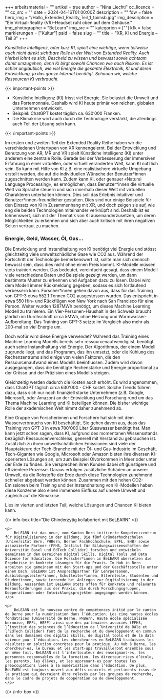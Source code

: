 +++
arbeitsmaterial = ""
artikel = true
author = "Nina Liechti"
cc_licence = ""
cc_src = ""
date = 2024-04-16T01:00:00Z
description = ""
fdw = false
hero_img = "/Hallo_Extended_Reality_Teil_1_tpimsb.jpg"
img_description = "Ein Virtual-Reality (VR)-Headset ruht oben auf dem Gehäuse."
img_photographer = "BeLearn"
img_src = ""
kategorien = [""]
kfk = false
markierungen = ["Kultur"]
paid = false
slug = ""
title = "XR, KI und Energie – Teil 3"
+++

_Künstliche Intelligenz, oder kurz KI, spielt eine wichtige, wenn teilweise auch nicht direkt sichtbare Rolle in der Welt von Extended Reality. Auch hierbei lohnt es sich, Bescheid zu wissen und bewusst sowie achtsam damit umzugehen, denn KI birgt sowohl Chancen wie auch Risiken. Es ist schier unglaublich, wie viel Energie die gesamte Elektronik, KI und deren Entwicklung, ja das ganze Internet benötigt. Schauen wir, welche Ressourcen KI verbraucht._

{{< important-points >}}

<ul>

<li>Künstliche Intelligenz (KI) frisst viel Energie. Sie belastet die Umwelt und das Portemonnaie. Deshalb wird KI heute primär von reichen, globalen Unternehmen entwickelt.</li>

<li>Beispiel: ChatGPT kostet täglich ca. 630‘000 Franken.</li>

<li>Die Klimakrise wird auch durch die Technologie verstärkt, die allerdings auch Teil der Lösung sein kann.</li>

</ul>

{{< /important-points >}}

Im ersten und zweiten Teil der Extended Reality Reihe haben wir die verschiedenen Untertypen von XR kennengelernt. Bei der Entwicklung und Benutzung von AR, MR und VR spielt Künstliche Intelligenz (KI) unter anderem eine zentrale Rolle. Gerade bei der Verbesserung der immersiven Erfahrung in einer virtuellen, oder virtuell veränderten Welt, kann KI nützlich sein. So kann mit Hilfe von KI z.B. eine realistischere virtuelle Umgebung erstellt werden, die auf die individuellen Wünsche der Benutzer\*innen zugeschnitten werden kann. Zudem kann KI, oder genauer «Natural Language Processing», es ermöglichen, dass Benutzer\*innen die virtuelle Welt via Sprache steuern und sich innerhalb dieser Welt mit virtuellen Charakteren unterhalten können. Dies soll das Erlebnis intuitiver und Benutzer*innen-freundlicher gestalten. Dies sind nur einige Beispiele für den Einsatz von KI in Zusammenhang mit XR, und doch zeigen sie auf, wie eng die beiden Technologien miteinander verknüpft sind. Deshalb ist es lohnenswert, sich mit der Thematik von KI auseinanderzusetzen, um deren Möglichkeiten zu erkennen und sich aber auch kritisch mit ihren negativen Seiten vertraut zu machen.

### Energie, Geld, Wasser, Öl, Gas…

Die Entwicklung und Instandhaltung von KI benötigt viel Energie und stösst gleichzeitig viele umweltschädliche Gase wie CO2 aus. Während der Fortschritt der Technologie bemerkenswert ist, sollte man sich dennoch bewusst sein, dass dies nicht ohne einen Preis kommt. KI-Modelle müssen stets trainiert werden. Das bedeutet, vereinfacht gesagt, dass einem Modell viele verschiedene Daten und Beispiele gezeigt werden, um dann bestimmte Muster zu erkennen und Aufgaben dazu zu lösen. Dabei wird dem Modell immer Rückmeldung gegeben, sodass es sich fortlaufend verbessern kann. Forscher*innen gehen davon aus, dass für das Training von GPT-3 etwa 552.1 Tonnen CO2 ausgestossen wurden. Das entspricht in etwa 550 Hin- und Rückflügen von New York nach San Francisco für eine Person. Weiter wurden 1287MWh benötigt, um dieses Machine Learning Modell zu trainieren. Ein Vier-Personen-Haushalt in der Schweiz braucht jährlich im Durchschnitt circa 5MWh, ohne Heizung und Warmwasser-Aufbereitung. Das Training von GPT-3 setzte im Vergleich also mehr als 200-mal so viel Energie um.

Doch wofür wird diese Energie verwendet? Während das Training eines Machine Learning Modells bereits sehr ressourcenaufwendig ist, benötigt auch seine Instandhaltung viel Energie. Der Algorithmus, der einem Modell zugrunde liegt, und das Programm, das ihn umsetzt, oder die Kühlung des Rechenzentrums sind einige von vielen Faktoren, die den Ressourcenaufwand eines Modells beeinflussen. Zudem wird davon ausgegangen, dass die benötigte Rechenstärke und Energie proportional zu der Grösse und der Präzision eines Modells steigen.

Gleichzeitig werden dadurch die Kosten auch erhöht. Es wird angenommen, dass ChatGPT täglich circa 630'000.- CHF kostet. Solche Trends führen dazu, dass sich nur noch finanziell starke Unternehmen (z.B. Google, Microsoft, oder Amazon) an der Entwicklung und Forschung rund um das Thema Machine Learning und KI beteiligen können. Die bisher wichtige Rolle der akademischen Welt nimmt daher zunehmend ab.

Eine Gruppe von Forscherinnen und Forschern hat sich mit dem Wasserverbrauchs von KI beschäftigt. Sie gehen davon aus, dass das Training von GPT-3 in etwa 700'000 Liter Süsswasser benötigt hat. Man kann jetzt schon sagen, dass KI, aufgrund des momentanen Wissensstands bezüglich Ressourcenverschleiss, generell mit Verstand zu gebrauchen ist. Zusätzlich zu ihren umweltschädlichen Emissionen sind viele der Hauptakteure der Tech-Branche mit der Öl- und Gas-Industrie im Geschäft. Tech-Giganten wie Google, Microsoft oder Amazon bieten ihre diversen KI-operierten Lösungen an, um zum Beispiel Ölvorkommen in Meer oder unter der Erde zu finden. Sie versprechen ihren Kunden dabei oft günstigere und effizientere Prozesse. Daraus erfolgen zusätzliche Schäden an unserer Umwelt, da die Rohstoffe der Erde durch diese Technologien zunehmend schneller abgebaut werden können. Zusammen mit den hohen CO2-Emissionen beim Training und der Instandhaltung von KI-Modellen haben diese Konzerne also einen immensen Einfluss auf unsere Umwelt und zugleich auf die Klimakrise.

Lies im vierten und letzten Teil, welche Lösungen und Chancen KI bieten kann.

{{< info-box title="Die Chinderzytig kollaboriert mit BeLEARN" >}}

	<p>
		BeLEARN ist das neue, vom Kanton Bern initiierte Kompetenzzentrum für Digitalisierung in der Bildung. Die fünf Gründerhochschulen (Universität Bern, PHBern, Berner Fachhochschule, EPFL, EHB) sowie assoziierte Partner (FFHS, Institut für Bildungswissenschaften der Universität Basel und EdTech Collider) forschen und entwickeln gemeinsam in den Bereichen Digital Skills, Digital Tools und Data Science for Education. Die Forscher*innen in BeLEARN übersetzen die Ergebnisse in konkrete Lösungen für die Praxis. Im Hub in Bern arbeiten sie gemeinsam mit den Start-ups und der Geschäftsstelle unter einem Dach. BeLEARN ist Ansprechpartner für Lehrpersonen, Ausbildungsleiter*innen, Schulleiter*innen, Elternteile, Studenten und Studentinnen, sowie Lernende bei Anliegen zur Digitalisierung in der Bildung. Ausserdem ist BeLEARN stets offen für konkrete und relevante Herausforderungen aus der Praxis, die durch Forschungsgruppen, Kooperationen oder Entwicklungsprojekten angegangen werden können.
	</p>

	<p>
		BeLEARN est le nouveau centre de compétences initié par le canton de Berne pour la numérisation dans l’éducation. Les cinq hautes écoles fondatrices (Université de Berne, PHBern, Haute école spécialisée bernoise, EPFL, HEFP) ainsi que des partenaires associés (FFHS, l’institut des sciences de l’éducation de l’Université de Bâle et l’EdTech Collider) font de la recherche et du développement en commun dans les domaines des digital skills, de digital tools et de la data science pour l’éducation. Les chercheur·es en BeLEARN traduisons les résultats en solution concrètes pour la pratique. Au Hub à Berne, les chercheur·es, le bureau et les start-ups travailleront ensemble sous un même toit. BeLEARN est l’interlocuteur des enseignant·es, les personnes responsables de la formation, les directeur·rices d’école, les parents, les élèves, et les apprenant·es pour toutes les préoccupations liées à la numérisation dans l’éducation. De plus, BeLEARN est toujours ouvert aux défis concrets et pertinents issus de la pratique qui devraient être relevés par les groupes de recherche, dans le cadre de projets de coopération ou de développement.
	</p>

{{< /info-box >}}
